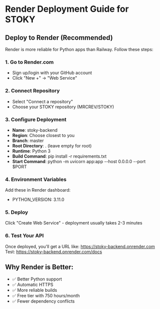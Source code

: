 # Render Deployment Guide for STOKY

## Deploy to Render (Recommended)

Render is more reliable for Python apps than Railway. Follow these steps:

### 1. Go to Render.com
- Sign up/login with your GitHub account
- Click "New +" → "Web Service"

### 2. Connect Repository
- Select "Connect a repository"
- Choose your STOKY repository (MRCREV/STOKY)

### 3. Configure Deployment
- **Name**: stoky-backend
- **Region**: Choose closest to you
- **Branch**: master
- **Root Directory**: . (leave empty for root)
- **Runtime**: Python 3
- **Build Command**: pip install -r requirements.txt
- **Start Command**: python -m uvicorn app:app --host 0.0.0.0 --port $PORT

### 4. Environment Variables
Add these in Render dashboard:
- PYTHON_VERSION: 3.11.0

### 5. Deploy
Click "Create Web Service" - deployment usually takes 2-3 minutes

### 6. Test Your API
Once deployed, you'll get a URL like: https://stoky-backend.onrender.com
Test: https://stoky-backend.onrender.com/docs

## Why Render is Better:
- ✅ Better Python support
- ✅ Automatic HTTPS
- ✅ More reliable builds
- ✅ Free tier with 750 hours/month
- ✅ Fewer dependency conflicts

